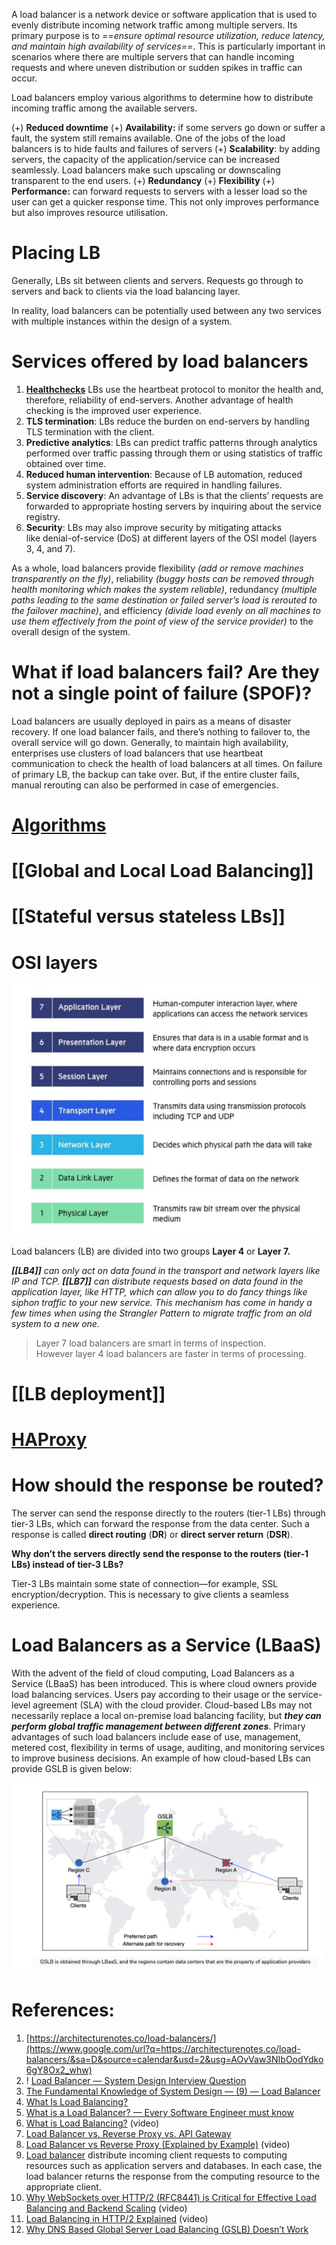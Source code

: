 A load balancer is a network device or software application that is used to evenly distribute incoming network traffic among multiple servers. Its primary purpose is to *==ensure optimal resource utilization, reduce latency, and maintain high availability of services==*. This is particularly important in scenarios where there are multiple servers that can handle incoming requests and where uneven distribution or sudden spikes in traffic can occur.

Load balancers employ various algorithms to determine how to distribute incoming traffic among the available servers.

(+) **Reduced downtime**
(+) **Availability:** if some servers go down or suffer a fault, the system still remains available. One of the jobs of the load balancers is to hide faults and failures of servers
(+) **Scalability**: by adding servers, the capacity of the application/service can be increased seamlessly. Load balancers make such upscaling or downscaling transparent to the end users.
(+) **Redundancy**
(+) **Flexibility**
(+) **Performance:** can forward requests to servers with a lesser load so the user can get a quicker response time. This not only improves performance but also improves resource utilisation.
# Placing LB

Generally, LBs sit between clients and servers. Requests go through to servers and back to clients via the load balancing layer. 

In reality, load balancers can be potentially used between any two services with multiple instances within the design of a system.
# Services offered by load balancers

1. **[Healthchecks](../../2.%20Architecture/1.%20Concepts/Healthchecks.md)** LBs use the heartbeat protocol to monitor the health and, therefore, reliability of end-servers. Another advantage of health checking is the improved user experience.
2. **TLS termination**: LBs reduce the burden on end-servers by handling TLS termination with the client.
3. **Predictive analytics**: LBs can predict traffic patterns through analytics performed over traffic passing through them or using statistics of traffic obtained over time.
4. **Reduced human intervention**: Because of LB automation, reduced system administration efforts are required in handling failures.
5. **Service discovery**: An advantage of LBs is that the clients’ requests are forwarded to appropriate hosting servers by inquiring about the service registry.
6. **Security**: LBs may also improve security by mitigating attacks like denial-of-service (DoS) at different layers of the OSI model (layers 3, 4, and 7).

As a whole, load balancers provide flexibility *(add or remove machines transparently on the fly)*, reliability *(buggy hosts can be removed through health monitoring which makes the system reliable)*, redundancy *(multiple paths leading to the same destination or failed server’s load is rerouted to the failover machine)*, and efficiency *(divide load evenly on all machines to use them effectively from the point of view of the service provider)* to the overall design of the system.

# What if load balancers fail? Are they not a single point of failure (SPOF)?

Load balancers are usually deployed in pairs as a means of disaster recovery. If one load balancer fails, and there’s nothing to failover to, the overall service will go down. Generally, to maintain high availability, enterprises use clusters of load balancers that use heartbeat communication to check the health of load balancers at all times. On failure of primary LB, the backup can take over. But, if the entire cluster fails, manual rerouting can also be performed in case of emergencies.
# [Algorithms](Algorithms.md)

# [[Global and Local Load Balancing]]

# [[Stateful versus stateless LBs]]

# OSI layers

![](../../../_Attachments/Pasted%20image%2020240104090917.png)

Load balancers (LB) are divided into two groups **Layer 4** or **Layer 7.** 

***[[LB4]]*** *can only act on data found in the transport and network layers like IP and TCP.* 
***[[LB7]]*** *can distribute requests based on data found in the application layer, like HTTP, which can allow you to do fancy things like siphon traffic to your new service. This mechanism has come in handy a few times when using the Strangler Pattern to migrate traffic from an old system to a new one.*

> Layer 7 load balancers are smart in terms of inspection. However layer 4 load balancers are faster in terms of processing.
# [[LB deployment]]

# [HAProxy](../Proxy/HAProxy.md)

# How should the response be routed?

The server can send the response directly to the routers (tier-1 LBs) through tier-3 LBs, which can forward the response from the data center. Such a response is called **direct routing** (**DR**) or **direct server return** (**DSR**). 

**Why don’t the servers directly send the response to the routers (tier-1 LBs) instead of tier-3 LBs?**

Tier-3 LBs maintain some state of connection—for example, SSL encryption/decryption. This is necessary to give clients a seamless experience.

# Load Balancers as a Service (LBaaS)

With the advent of the field of cloud computing, Load Balancers as a Service (LBaaS) has been introduced. This is where cloud owners provide load balancing services. Users pay according to their usage or the service-level agreement (SLA) with the cloud provider. Cloud-based LBs may not necessarily replace a local on-premise load balancing facility, but ***they can perform global traffic management between different zones***. Primary advantages of such load balancers include ease of use, management, metered cost, flexibility in terms of usage, auditing, and monitoring services to improve business decisions. An example of how cloud-based LBs can provide GSLB is given below:

![](../../../_Attachments/Pasted%20image%2020240119152757.png)

# References:

1. [https://architecturenotes.co/load-balancers/](https://www.google.com/url?q=https://architecturenotes.co/load-balancers/&sa=D&source=calendar&usd=2&usg=AOvVaw3NIbOodYdko6gY8Ox2_whw) 
2. ! [Load Balancer — System Design Interview Question](https://medium.com/@anuupadhyay1994/load-balancer-system-design-interview-question-60e3ba231e3c)
3. [The Fundamental Knowledge of System Design — (9) — Load Balancer](https://medium.com/thedevproject/the-fundamental-knowledge-of-system-design-9-load-balancer-c55ff4feae5)
4. [What Is Load Balancing?](https://www.nginx.com/resources/glossary/load-balancing/)
5. [What is a Load Balancer? — Every Software Engineer must know](https://dineshchandgr.medium.com/what-is-a-load-balancer-every-software-engineer-must-know-21c0ea7ce6d4)
6. [What is Load Balancing?](https://www.youtube.com/watch?v=zaRkONvyGr8&list=PLMCXHnjXnTnvo6alSjVkgxV-VH6EPyvoX&index=5) (video)
7. [Load Balancer vs. Reverse Proxy vs. API Gateway](https://medium.com/geekculture/load-balancer-vs-reverse-proxy-vs-api-gateway-e9ec5809180c)
8. [Load Balancer vs Reverse Proxy (Explained by Example)](https://www.youtube.com/watch?v=S8J2fkN2FeI&list=PLQnljOFTspQUBSgBXilKhRMJ1ACqr7pTr&index=9) (video)
9. [Load balancer](https://github.com/donnemartin/system-design-primer#load-balancer) distribute incoming client requests to computing resources such as application servers and databases. In each case, the load balancer returns the response from the computing resource to the appropriate client.
10. [Why WebSockets over HTTP/2 (RFC8441) is Critical for Effective Load Balancing and Backend Scaling](https://www.youtube.com/watch?v=wLdxC9gesBs&list=PLQnljOFTspQUybacGRk1b_p13dgI-SmcZ&index=30) (video)
11. [Load Balancing in HTTP/2 Explained](https://www.youtube.com/watch?v=0avOYByiTRQ&list=PLQnljOFTspQWdgYcGXCTkjda8vd2jWJYt&index=6) (video)
12. [Why DNS Based Global Server Load Balancing (GSLB) Doesn’t Work](http://www.tenereillo.com/GSLBPageOfShame.htm)